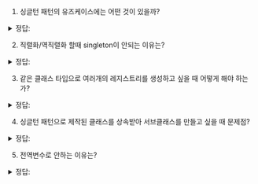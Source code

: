 1. 싱글턴 패턴의 유즈케이스에는 어떤 것이 있을까?


<details>
<summary> 정답: </summary>
- 쓰레드 풀 <br/>
- http 커넥션 풀 <br/>
- 스케줄러 (crontab을 등록한다던지)  <br/>
</details>


2. 직렬화/역직렬화 할때 singleton이 안되는 이유는? 

<details>
<summary> 정답: </summary>
- singleton을 직렬화 시키고, 다시 역직렬화 할 때, 다른 메모리 공간에 쓰이기 때문이다. <br/>

</details>

3. 같은 클래스 타입으로 여러개의 레지스트리를 생성하고 싶을 때 어떻게 해야 하는가? 

<details>
<summary> 정답: </summary>
- 2가지 방법이 있을 수 있겠다. <br/>
- 1. 각 레지스트리를 다른 클래스로더에서 부를수 있게 한다.  <br/>
- 2. 하나의 싱글턴 클래스 안에 여러개의 레지스트리를 두게 하고, 각 레지스트리를 반환하는 함수를 다르게 한다 - getInstanceOf123 <br/>
</details>


4. 싱글턴 패턴으로 제작된 클래스를 상속받아 서브클래스를 만들고 싶을 때 문제점?

<details>
<summary> 정답: </summary>
- 생성자가 private - protected나 public이 되는순간 싱글턴이 깨짐 <br/>
- 모든 서브클래스가 똑같은 인스턴스 변수를 공유하기 때문에 베이스 클래스에서 레지스트리 같은걸 구현해야 한다. <br/>
</details>

5. 전역변수로 안하는 이유는?

<details>
<summary> 정답: </summary>
- 게으른 인스턴스 생성이 불가능 <br/>
- 클래스가 하나의 인스턴스만 생성되도록 강제하지 못한다. <br/>
- 전역 레퍼런스가 너무 여러개 생기면 네임스페이스가 지저분하다.  <br/>
</details>
